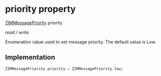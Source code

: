 


# priority property







[ZIMMessagePriority](../../zego_uikit_prebuilt_live_audio_room/ZIMMessagePriority.md) priority
  
_<span class="feature">read / write</span>_



<p>Enumeration value used to set message priority. The default value is Low.</p>



## Implementation

```dart
ZIMMessagePriority priority = ZIMMessagePriority.low;
```







